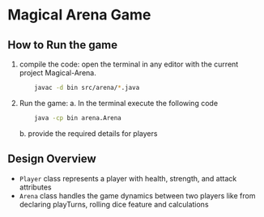 # Magical Arena Game

## How to Run the game

1. compile the code: 
    open the terminal in any editor with the current project Magical-Arena. 
    ```sh
        javac -d bin src/arena/*.java
    ```

2. Run the game:
    a. In the terminal execute the following code  
    ```sh
        java -cp bin arena.Arena
    ```
    b. provide the required details for players


## Design Overview

- `Player` class represents a player with health, strength, and attack attributes 
- `Arena` class handles the game dynamics between two players like from declaring playTurns, rolling dice feature and calculations 
